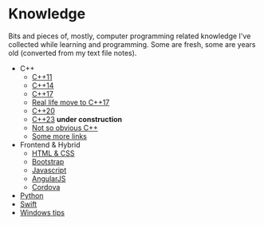 
# Knowledge

Bits and pieces of, mostly, computer programming related knowledge I've collected while learning and programming. Some are fresh, some are years old (converted from my text file notes).

- C++
	- [C++11](cpp/cpp11.md)
	- [C++14](cpp/cpp14.md)
	- [C++17](cpp/cpp17.md)
	- [Real life move to C++17](cpp/realcpp17.md)
	- [C++20](cpp/cpp20.md)
	- [C++23](cpp/cpp23.md) **under construction**
	- [Not so obvious C++](cpp/tricky.md)
	- [Some more links](cpp/links.md)
- Frontend & Hybrid
	- [HTML & CSS](html_css_js/html5.md)
	- [Bootstrap](html_css_js/bootstrap.md)
	- [Javascript](html_css_js/javascript.md)
	- [AngularJS](html_css_js/angularjs.md)
	- [Cordova](html_css_js/cordova.md)
- [Python](python/python.md) 
- [Swift](swift/swift.md) 
- [Windows tips](other/windows.md) 
